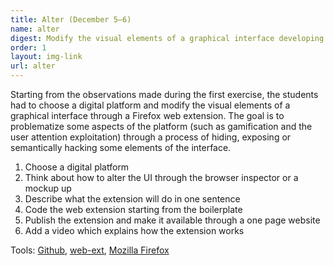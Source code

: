 ```yaml
---
title: Alter (December 5–6)
name: alter
digest: Modify the visual elements of a graphical interface developing a web extension.
order: 1
layout: img-link
url: alter
---
```


Starting from the observations made during the first exercise, the students had to choose a digital platform and modify the visual elements of a graphical interface through a Firefox web extension. The goal is to problematize some aspects of the platform (such as gamification and the user attention exploitation) through a process of hiding, exposing or semantically hacking some elements of the interface.

1. Choose a digital platform
2. Think about how to alter the UI through the browser inspector or a mockup up
3. Describe what the extension will do in one sentence
4. Code the web extension starting from the boilerplate
5. Publish the extension and make it available through a one page website
6. Add a video which explains how the extension works

Tools: [Github](https://github.com/), [web-ext](https://github.com/mozilla/web-ext), [Mozilla Firefox](https://www.mozilla.org/en-US/firefox/new/)
